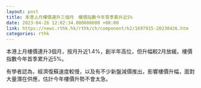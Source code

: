 ```yaml
---
layout: post
title: 本港上月樓價連升三個月　樓價指數今年首季累升近5%
date: 2023-04-26 12:02:34.000000000 +08:00
link: https://news.rthk.hk/rthk/ch/component/k2/1697915-20230426.htm
categories: rthk
---
```


本港上月樓價連升3個月，按月升近1.4%，創半年高位，但升幅較2月放緩。樓價指數今年首季累升近5%。

有學者認為，經濟復蘇速度較慢，以及有不少新盤減價推出，影響樓價升幅，面對大量潛在供應，估計今年樓價升勢不會太急。
